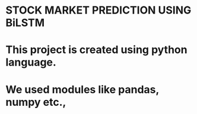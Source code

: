 # STOCK MARKET PREDICTION USING BiLSTM
# This project is created using python language.
# We used modules like pandas, numpy etc.,